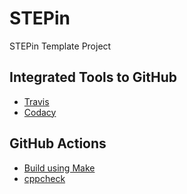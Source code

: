 # STEPin
STEPin Template Project

## Integrated Tools to GitHub
* [Travis](travis-ci.org/)
* [Codacy](https://www.codacy.com/)

## GitHub Actions
* [Build using Make]()
* [cppcheck]()